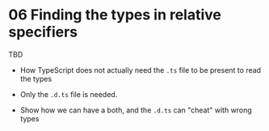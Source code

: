 # 06 Finding the types in relative specifiers

TBD

- How TypeScript does not actually need the `.ts` file to be present to read the types

- Only the `.d.ts` file is needed.

- Show how we can have a both, and the `.d.ts` can "cheat" with wrong types
